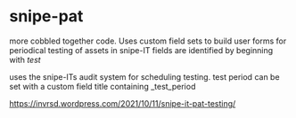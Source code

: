 # snipe-pat

more cobbled together code.
Uses custom field sets to build user forms for periodical testing of assets in snipe-IT
fields are identified by beginning with _test_

uses the snipe-ITs audit system for scheduling testing.
test period can be set with a custom field title containing _test_period

https://invrsd.wordpress.com/2021/10/11/snipe-it-pat-testing/
